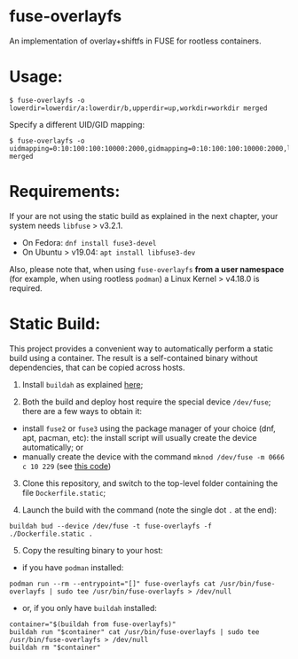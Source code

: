 fuse-overlayfs
===========

An implementation of overlay+shiftfs in FUSE for rootless containers.

Usage:
=======================================================

```
$ fuse-overlayfs -o lowerdir=lowerdir/a:lowerdir/b,upperdir=up,workdir=workdir merged
```

Specify a different UID/GID mapping:

```
$ fuse-overlayfs -o uidmapping=0:10:100:100:10000:2000,gidmapping=0:10:100:100:10000:2000,lowerdir=lowerdir/a:lowerdir/b,upperdir=up,workdir=workdir merged
```

Requirements:
=======================================================

If your are not using the static build as explained in the next chapter, your system needs `libfuse` > v3.2.1.

* On Fedora: `dnf install fuse3-devel`
* On Ubuntu > v19.04: `apt install libfuse3-dev`

Also, please note that, when using `fuse-overlayfs` **from a user namespace** 
(for example, when using rootless `podman`) a Linux Kernel > v4.18.0 is required.


Static Build:
=======================================================

This project provides a convenient way to automatically perform a static build using a container.
The result is a self-contained binary without dependencies, that can be copied across hosts.

1. Install `buildah` as explained [here](https://github.com/containers/buildah/blob/master/install.md);

2. Both the build and deploy host require the special device `/dev/fuse`; there are a few ways to obtain it:

  * install `fuse2` or `fuse3` using the package manager of your choice (dnf, apt, pacman, etc): 
the install script will usually create the device automatically; or
  * manually create the device with the command `mknod /dev/fuse -m 0666 c 10 229` 
(see [this code](https://github.com/libfuse/libfuse/blob/f0e08cc700d629da2d46def8b620b0ed858cc0d9/util/install_helper.sh#L35))

3. Clone this repository, and switch to the top-level folder containing the file `Dockerfile.static`;

4. Launch the build with the command (note the single dot `.` at the end): 
```
buildah bud --device /dev/fuse -t fuse-overlayfs -f ./Dockerfile.static .
```

5. Copy the resulting binary to your host:

  * if you have `podman` installed:
```
podman run --rm --entrypoint="[]" fuse-overlayfs cat /usr/bin/fuse-overlayfs | sudo tee /usr/bin/fuse-overlayfs > /dev/null
```
  * or, if you only have `buildah` installed:
```
container="$(buildah from fuse-overlayfs)"
buildah run "$container" cat /usr/bin/fuse-overlayfs | sudo tee /usr/bin/fuse-overlayfs > /dev/null
buildah rm "$container"
```


